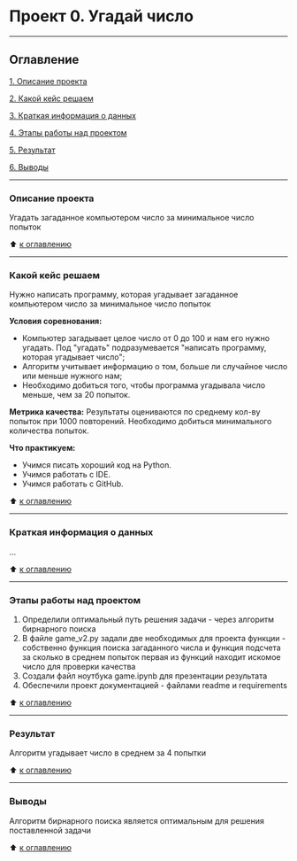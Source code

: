 # Проект 0. Угадай число
---
## Оглавление
[1. Описание проекта](https://github.com/OlgaKopaneva/HW_game/tree/main/Readme.md#Описание-проекта)

[2. Какой кейс решаем](https://github.com/OlgaKopaneva/HW_game/tree/main/Readme.md#Какой-кейс-решаем)

[3. Краткая информация о данных](https://github.com/OlgaKopaneva/HW_game/tree/main/Readme.md#Краткая-информация-о-данных)

[4. Этапы работы над проектом](https://github.com/OlgaKopaneva/HW_game/tree/main/Readme.md#Этапы-работы-над-проектом)

[5. Результат](https://github.com/OlgaKopaneva/HW_game/tree/main/Readme.md#Результат)

[6. Выводы](https://github.com/OlgaKopaneva/HW_game/tree/main/Readme.md#Выводы)

---

### Описание проекта
Угадать загаданное компьютером число за минимальное число попыток

:arrow_up: [к оглавлению](https://github.com/OlgaKopaneva/HW_game/tree/main/Readme.md#Оглавление)

---
### Какой кейс решаем
Нужно написать программу, которая угадывает загаданное компьютером число за минимальное число попыток

**Условия соревнования:**
- Компьютер загадывает целое число от 0 до 100 и нам его нужно угадать. Под "угадать" подразумевается "написать программу, которая угадывает число";
- Алгоритм учитывает информацию о том, больше ли случайное число или меньше нужного нам;
- Необходимо добиться того, чтобы программа угадывала число меньше, чем за 20 попыток.

**Метрика качества:**
Результаты оцениваются по среднему кол-ву попыток при 1000 повторений. Необходимо добиться минимального количества попыток.

**Что практикуем:**
- Учимся писать хороший код на Python.
- Учимся работать с IDE.
- Учимся работать с GitHub.

:arrow_up: [к оглавлению](https://github.com/OlgaKopaneva/HW_game/tree/main/Readme.md#Оглавление)

---
### Краткая информация о данных
...

:arrow_up: [к оглавлению](https://github.com/OlgaKopaneva/HW_game/tree/main/Readme.md#Оглавление)

---
### Этапы работы над проектом
1. Определили оптимальный путь решения задачи - через алгоритм бирнарного поиска
2. В файле game_v2.py задали две необходимых для проекта функции - собственно функция поиска загаданного числа и функция подсчета за сколько в среднем попыток первая из функций находит искомое число для проверки качества
3. Создали файл ноутбука game.ipynb для презентации результата
4. Обеспечили проект документацией - файлами readme и requirements

:arrow_up: [к оглавлению](https://github.com/OlgaKopaneva/HW_game/tree/main/Readme.md#Оглавление)

---
### Результат
Алгоритм угадывает число в среднем за 4 попытки

:arrow_up: [к оглавлению](https://github.com/OlgaKopaneva/HW_game/tree/main/Readme.md#Оглавление)

---
### Выводы
Алгоритм бирнарного поиска является оптимальным для решения поставленной задачи

:arrow_up: [к оглавлению](https://github.com/OlgaKopaneva/HW_game/tree/main/Readme.md#Оглавление)